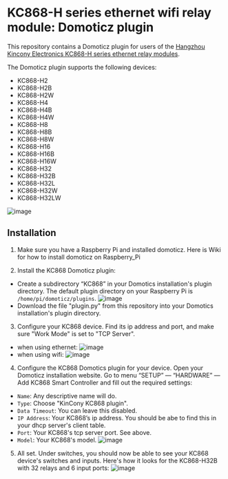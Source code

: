 # KC868-H series ethernet wifi relay module: Domoticz plugin

This repository contains a Domoticz plugin for users of the  [Hangzhou Kincony Electronics KC868-H series ethernet relay modules](https://www.kincony.com/product/relay-controller).

The Domoticz plugin supports the following devices:
- KC868-H2
- KC868-H2B
- KC868-H2W
- KC868-H4
- KC868-H4B
- KC868-H4W
- KC868-H8
- KC868-H8B
- KC868-H8W
- KC868-H16
- KC868-H16B
- KC868-H16W
- KC868-H32
- KC868-H32B
- KC868-H32L
- KC868-H32W
- KC868-H32LW

![image](https://www.kincony.com/wp-content/uploads/2020/11/domoticz-32-relay.jpg)

## Installation
1. Make sure you have a Raspberry Pi and installed domoticz. Here is Wiki for how to install domoticz on Raspberry_Pi

2. Install the KC868 Domoticz plugin:
  - Create a subdirectory “KC868” in your Domotics installation's plugin directory. The default plugin directory on your Raspberry Pi is ```/home/pi/domoticz/plugins```.
![image](https://www.kincony.com/images/domoticz/raspberry-pi-domoticz-2.png)
  - Download the file "plugin.py" from this repository into your Domotics installation's plugin directory.

3. Configure your KC868 device. Find its ip address and port, and make sure "Work Mode" is set to "TCP Server".
  - when using ethernet: ![image](https://www.kincony.com/images/domoticz/ip-ethernet.jpg)
  - when using wifi: ![image](https://www.kincony.com/images/domoticz/ip-wifi.jpg) 

4. Configure the KC868 Domotics plugin for your device. Open your Domoticz installation website. Go to menu “SETUP” — “HARDWARE” — Add KC868 Smart Controller and fill out the required settings:
  -  ```Name```: Any descriptive name will do.
  -  ```Type```: Choose "KinCony KC868 plugin".
  -  ```Data Timeout```: You can leave this disabled.
  -  ```IP Address```: Your KC868’s ip address. You should be abe to find this in your dhcp server's client table.
  -  ```Port```: Your KC868's tcp server port. See above.
  -  ```Model```: Your KC868's model.
  ![image](https://www.kincony.com/images/domoticz/domoticz-add-hardware-3.jpg)

5. All set. Under switches, you should now be able to see your KC868 device's switches and inputs. Here's how it looks for the KC868-H32B with 32 relays and 6 input ports:
![image](https://www.kincony.com/images/domoticz/domoticz-kc868-h32b-switches.png)
